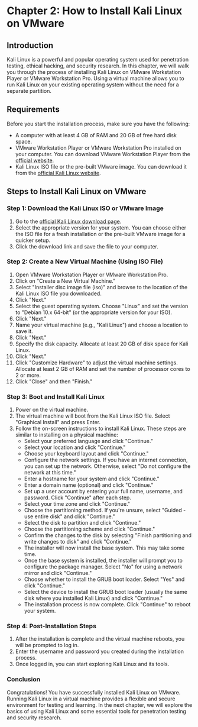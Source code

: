 # Chapter 2: How to Install Kali Linux on VMware
## Introduction
Kali Linux is a powerful and popular operating system used for penetration testing, ethical hacking, and security research. In this chapter, we will walk you through the process of installing Kali Linux on VMware Workstation Player or VMware Workstation Pro. Using a virtual machine allows you to run Kali Linux on your existing operating system without the need for a separate partition.

## Requirements
Before you start the installation process, make sure you have the following:
- A computer with at least 4 GB of RAM and 20 GB of free hard disk space.
- VMware Workstation Player or VMware Workstation Pro installed on your computer. You can download VMware Workstation Player from the [official website](https://www.vmware.com/products/workstation-player/workstation-player-evaluation.html).
- Kali Linux ISO file or the pre-built VMware image. You can download it from the [official Kali Linux website](https://www.kali.org/downloads/).

## Steps to Install Kali Linux on VMware

### Step 1: Download the Kali Linux ISO or VMware Image
1. Go to the [official Kali Linux download page](https://www.kali.org/downloads/).
2. Select the appropriate version for your system. You can choose either the ISO file for a fresh installation or the pre-built VMware image for a quicker setup.
3. Click the download link and save the file to your computer.

### Step 2: Create a New Virtual Machine (Using ISO File)
1. Open VMware Workstation Player or VMware Workstation Pro.
2. Click on "Create a New Virtual Machine."
3. Select "Installer disc image file (iso)" and browse to the location of the Kali Linux ISO file you downloaded.
4. Click "Next."
5. Select the guest operating system. Choose "Linux" and set the version to "Debian 10.x 64-bit" (or the appropriate version for your ISO).
6. Click "Next."
7. Name your virtual machine (e.g., "Kali Linux") and choose a location to save it.
8. Click "Next."
9. Specify the disk capacity. Allocate at least 20 GB of disk space for Kali Linux.
10. Click "Next."
11. Click "Customize Hardware" to adjust the virtual machine settings. Allocate at least 2 GB of RAM and set the number of processor cores to 2 or more.
12. Click "Close" and then "Finish."

### Step 3: Boot and Install Kali Linux
1. Power on the virtual machine.
2. The virtual machine will boot from the Kali Linux ISO file. Select "Graphical Install" and press Enter.
3. Follow the on-screen instructions to install Kali Linux. These steps are similar to installing on a physical machine:
   - Select your preferred language and click "Continue."
   - Select your location and click "Continue."
   - Choose your keyboard layout and click "Continue."
   - Configure the network settings. If you have an internet connection, you can set up the network. Otherwise, select "Do not configure the network at this time."
   - Enter a hostname for your system and click "Continue."
   - Enter a domain name (optional) and click "Continue."
   - Set up a user account by entering your full name, username, and password. Click "Continue" after each step.
   - Select your time zone and click "Continue."
   - Choose the partitioning method. If you're unsure, select "Guided - use entire disk" and click "Continue."
   - Select the disk to partition and click "Continue."
   - Choose the partitioning scheme and click "Continue."
   - Confirm the changes to the disk by selecting "Finish partitioning and write changes to disk" and click "Continue."
   - The installer will now install the base system. This may take some time.
   - Once the base system is installed, the installer will prompt you to configure the package manager. Select "No" for using a network mirror and click "Continue."
   - Choose whether to install the GRUB boot loader. Select "Yes" and click "Continue."
   - Select the device to install the GRUB boot loader (usually the same disk where you installed Kali Linux) and click "Continue."
   - The installation process is now complete. Click "Continue" to reboot your system.

### Step 4: Post-Installation Steps
1. After the installation is complete and the virtual machine reboots, you will be prompted to log in.
2. Enter the username and password you created during the installation process.
3. Once logged in, you can start exploring Kali Linux and its tools.

### Conclusion
Congratulations! You have successfully installed Kali Linux on VMware. Running Kali Linux in a virtual machine provides a flexible and secure environment for testing and learning. In the next chapter, we will explore the basics of using Kali Linux and some essential tools for penetration testing and security research.
